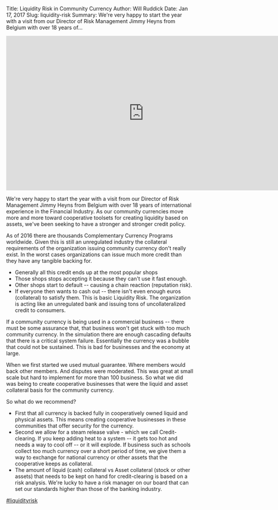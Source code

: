 Title: Liquidity Risk in Community Currency
Author: Will Ruddick
Date: Jan 17, 2017
Slug: liquidity-risk
Summary: We're very happy to start the year with a visit from our Director of Risk Management Jimmy Heyns from Belgium with over 18 years of...

<iframe width="740" height="416" src="https://www.youtube.com/embed/lBorhuLuzek" title="YouTube video player" frameborder="0" allow="accelerometer; autoplay; clipboard-write; encrypted-media; gyroscope; picture-in-picture" allowfullscreen></iframe>

We're very happy to start the year with a visit from our Director of
Risk Management Jimmy Heyns from Belgium with over 18 years of
international experience in the Financial Industry. As our community
currencies move more and more toward cooperative toolsets for creating
liquidity based on assets, we've been seeking to have a stronger and
stronger credit policy.

As of 2016 there are thousands Complementary Currency Programs
worldwide. Given this is still an unregulated industry the collateral
requirements of the organization issuing community currency don't
really exist. In the worst cases organizations can issue much more
credit than they have any tangible backing for.

- Generally all this credit ends up at the most popular shops
- Those shops stops accepting it because they can't use it fast
  enough.
- Other shops start to default -- causing a chain reaction (reputation
  risk).
- If everyone then wants to cash out -- there isn't even enough euros
  (collateral) to satisfy them. This is basic Liquidity Risk. The
  organization is acting like an unregulated bank and issuing tons of
  uncollateralized credit to consumers.

If a community currency is being used in a commercial business -- there
must be some assurance that, that business won't get stuck with too
much community currency. In the simulation there are enough cascading
defaults that there is a critical system failure. Essentially the
currency was a bubble that could not be sustained. This is bad for
businesses and the economy at large.

When we first started we used mutual guarantee. Where members would back
other members. And disputes were moderated. This was great at small
scale but hard to implement for more than 100 business. So what we did
was being to create cooperative businesses that were the liquid and
asset collateral basis for the community currency.

So what do we recommend?

- First that all currency is backed fully in cooperatively owned
  liquid and physical assets. This means creating cooperative
  businesses in these communities that offer security for the
  currency.
- Second we allow for a steam release valve - which we call
  Credit-clearing. If you keep adding heat to a system -- it gets too
  hot and needs a way to cool off -- or it will explode. If business
  such as schools collect too much currency over a short period of
  time, we give them a way to exchange for national currency or other
  assets that the cooperative keeps as collateral.
- The amount of liquid (cash) collateral vs Asset collateral (stock or
  other assets) that needs to be kept on hand for credit-clearing is
  based on a risk analysis. We're lucky to have a risk manager on our
  board that can set our standards higher than those of the banking
  industry.

[#liquidityrisk](https://www.grassrootseconomics.org/blog/hashtags/liquidityrisk)
